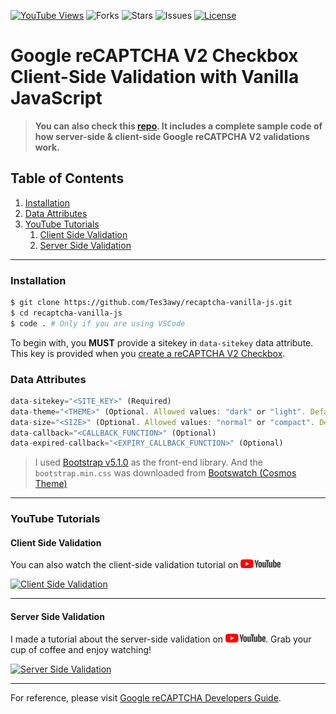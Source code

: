[![YouTube Views](https://img.shields.io/youtube/views/okaZ6OIqlzs?label=Views&style=social)](https://youtu.be/okaZ6OIqlzs)
![Forks](https://img.shields.io/github/forks/Tes3awy/recaptcha-vanilla-js?label=Total%20Forks&style=flat-square)
![Stars](https://img.shields.io/github/stars/Tes3awy/recaptcha-vanilla-js?label=Total%20Stars&style=flat-square)
![Issues](https://img.shields.io/github/issues/Tes3awy/recaptcha-vanilla-js?style=flat-square)
[![License](https://img.shields.io/github/license/Tes3awy/recaptcha-vanilla-js?color=purple&style=flat-square)](https://github.com/Tes3awy/recaptcha-vanilla-js/blob/main/LICENSE)

# Google reCAPTCHA V2 Checkbox Client-Side Validation with Vanilla JavaScript

> **You can also check this [repo](https://github.com/Tes3awy/recaptcha-vanilla-php). It includes a complete sample code of how server-side &amp; client-side Google reCATPCHA V2 validations work.**

## Table of Contents

1. [Installation](#installation)
2. [Data Attributes](#data-attributes)
3. [YouTube Tutorials](#youtube-tutorials)
   1. [Client Side Validation](#client-side-validation)
   2. [Server Side Validation](#server-side-validation)

---

### Installation

```bash
$ git clone https://github.com/Tes3awy/recaptcha-vanilla-js.git
$ cd recaptcha-vanilla-js
$ code . # Only if you are using VSCode
```

To begin with, you **MUST** provide a sitekey in `data-sitekey` data attribute. This key is provided when you [create a reCAPTCHA V2 Checkbox](https://www.google.com/recaptcha/admin/create).

### Data Attributes

```js
data-sitekey="<SITE_KEY>" (Required)
data-theme="<THEME>" (Optional. Allowed values: "dark" or "light". Default: light)
data-size="<SIZE>" (Optional. Allowed values: "normal" or "compact". Default: normal)
data-callback="<CALLBACK_FUNCTION>" (Optional)
data-expired-callback="<EXPIRY_CALLBACK_FUNCTION>" (Optional)
```

> I used [Bootstrap v5.1.0](https://getbootstrap.com/docs/5.1/getting-started/introduction/) as the front-end library. And the `bootstrap.min.css` was downloaded from [Bootswatch (Cosmos Theme)](https://bootswatch.com/cosmos/)

---

### YouTube Tutorials

#### Client Side Validation

You can also watch the client-side validation tutorial on ![YouTube](assets/images/YouTube.png 'YouTube Logo')

[![Client Side Validation](https://img.youtube.com/vi/okaZ6OIqlzs/0.jpg)](https://youtube.com/watch?v=okaZ6OIqlzs)

---

#### Server Side Validation

I made a tutorial about the server-side validation on ![YouTube](assets/images/YouTube.png 'YouTube Logo'). Grab your cup of coffee and enjoy watching!

[![Server Side Validation](https://img.youtube.com/vi/oJzGpDbeSuA/0.jpg)](https://youtube.com/watch?v=oJzGpDbeSuA)

---

For reference, please visit [Google reCAPTCHA Developers Guide](https://developers.google.com/recaptcha/docs/verify).
